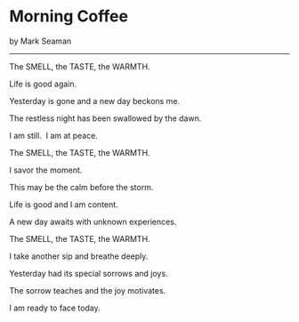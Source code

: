 # Morning Coffee

by Mark Seaman

---

The SMELL, the TASTE, the WARMTH.

Life is good again.

Yesterday is gone and a new day beckons me.

The restless night has been swallowed by the dawn.

I am still.  I am at peace.

The SMELL, the TASTE, the WARMTH.

I savor the moment.

This may be the calm before the storm.

Life is good and I am content.

A new day awaits with unknown experiences.

The SMELL, the TASTE, the WARMTH.

I take another sip and breathe deeply.

Yesterday had its special sorrows and joys.

The sorrow teaches and the joy motivates.

I am ready to face today.

